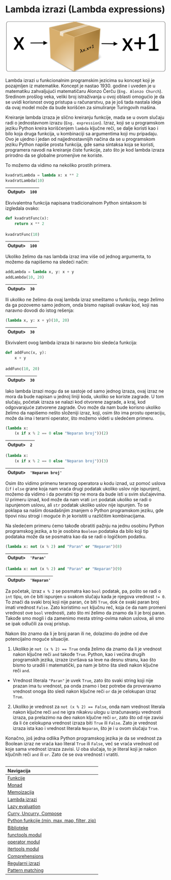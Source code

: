 # Lambda izrazi (Lambda expressions)

![Lambda](Slike/Lambda.png)

Lambda izrazi u funkcionalnim programskim jezicima su koncept koji je pozajmljen iz matematike. Koncept je nastao 1930. godine i uveden je u matematiku zahvaljujući matematičaru Alonzo Čerču (`Eng. Alonzo Church`). Sredinom prošlog veka, veliki broj istraživanja u ovoj oblasti omogućio je da se uvidi korisnost ovog pristupa u računarstvu, pa je još tada nastala ideja da ovaj model može da bude korišćen za simuliranje Turingovih mašina.

Kreiranje lambda izraza je slično kreiranju funkcije, mada se u ovom slučaju radi o jednostavnom izrazu (`Eng. expression`). Izraz, koji se u programskom jeziku Python kreira korišćenjem `lambda` ključne reči, se dalje koristi kao i bilo koja druga funkcija, u kombinaciji sa argumentima koji mu pripadaju. Ovo je ujedno i jedan od najjednostavnijih načina da se u programskom jeziku Python napiše prosta funkcija, gde sama sintaksa koja se koristi, programera navodi na kreiranje čiste funkcije, zato što je kod lambda izraza prirodno da se globalne promenjive ne koriste.

To možemo da vidimo na nekoliko prostih primera.

```python
kvadratLambda = lambda x: x ** 2
kvadratLambda(10)
```
|Output>|`100`|
|-------|:-------:|

Ekvivalentna funkcija napisana tradicionalnom Python sintaksom bi izgledala ovako:

```python
def kvadratFunc(x):
    return x ** 2

kvadratFunc(10)
```
|Output>|`100`|
|-------|:-------:|

Ukoliko želimo da nas lambda izraz ima više od jednog argumenta, to možemo da napišemo na sledeći način:

```python
addLambda = lambda x, y: x + y
addLambda(10, 20)
```
|Output>|`30`|
|-------|:-------:|

Ili ukoliko ne želimo da ovaj lambda izraz smeštamo u funkciju, nego želimo da ga pozovemo samo jednom, onda bismo napisali ovakav kod, koji nas naravno dovodi do istog rešenja:

```python
(lambda x, y: x + y)(10, 20)
```
|Output>|`30`|
|-------|:-------:|

Ekvivalent ovog lambda izraza bi naravno bio sledeća funkcija:

```python
def addFunc(x, y):
    x + y

addFunc(10, 20)
```
|Output>|`30`|
|-------|:-------:|

Iako lambda izrazi mogu da se sastoje od samo jednog izraza, ovaj izraz ne mora da bude napisan u jednoj liniji koda, ukoliko se koriste zagrade. U tom slučaju, početak izraza se nalazi kod otvorene zagrade, a kraj, kod odgovarajuće zatvorene zagrade. Ovo može da nam bude korisno ukoliko želimo da napišemo nešto složeniji izraz, koji, osim što ima prostu operaciju, može da ima i terarni operator, što možemo videti u sledećem primeru.

```python
(lambda x: 
    (x if x % 2 == 0 else "Neparan broj"))(2)
```
|Output>|`2`|
|-------|:-------:|

```python
(lambda x: 
    (x if x % 2 == 0 else "Neparan broj"))(3)
```
|Output>|`'Neparan broj'`|
|-------|:-------:|

Osim što vidimo primenu terarnog operatora u kodu iznad, uz pomoć uslova (`if` i `else` grane koja nam vraća drugi podatak ukoliko uslov nije ispunjen), možemo da vidimo i da povratni tip ne mora da bude isti u svim slučajevima. U primeru iznad, kod može da nam vrati `int` podatak ukoliko se radi o ispunjenom uslovu, ali `str` podatak ukoliko uslov nije ispunjen. To se poklapa sa našim dosadašnjim znanjem o Python programskom jeziku, gde tipovi nisu strogi i moguće ih je koristiti u različitim kombinacijama.

Na sledećem primeru ćemo takođe obratiti pažnju na jednu osobinu Python programskog jezika, a to je osobina `Boolean` podataka da bilo koji tip podataka može da se posmatra kao da se radi o logičkom podatku.

```python
(lambda x: not (x % 2) and "Paran" or "Neparan")(8)
```
|Output>|`'Paran'`|
|-------|:-------:|

```python
(lambda x: not (x % 2) and "Paran" or "Neparan")(9)
```
|Output>|`'Neparan'`|
|-------|:-------:|

Za početak, izraz `x % 2` se posmatra kao `bool` podatak, pa, pošto se radi o `int` tipu, on će biti ispunjen u svakom slučaju kada je njegova vrednost `!= 0`. To znači da svaki broj koji nije paran, će biti `True`, dok će svaki paran broj imati vrednost `False`. Zato koristimo `not` ključnu reč, koja će da nam promeni vrednost ove `bool` vrednosti, zato što mi želimo da znamo da li je broj paran. Takođe smo mogli i da zamenimo mesta string-ovima nakon uslova, ali smo se ipak odlučili za ovaj pristup.

Nakon što znamo da li je broj paran ili ne, dolazimo do jedne od dve potencijalno moguće situacije.
1. Ukoliko je `not (x % 2) == True` onda želimo da znamo da li je vrednost nakon ključne reči `and` takođe `True`. Python, kao i većina drugih programskih jezika, izraze izvršava sa leve na desnu stranu, kao što bismo to uradili i matematički, pa nam je bitno šta sledi nakon ključne reči `and`.
 - Vrednost literala `"Paran"` je uvek `True`, zato što svaki string koji nije prazan ima tu vrednost, pa onda znamo i bez potrebe da proveravamo vrednost onoga što sledi nakon ključne reči `or` da je celokupan izraz `True`.
2. Ukoliko je vrednost za `not (x % 2) == False`, onda nam vrednost literala nakon ključne reči `and` ne igra nikakvu ulogu u izračunavanju vrednosti izraza, pa prelazimo na deo nakon ključne reči `or`, zato što od nje zavisi da li će celokupna vrednost izraza biti `True` ili `False`. Zato je vrednost izraza ista kao i vrednost literala `Neparan`, što je i u ovom slučaju `True`.

Konačno, još jedna odlika Python programskog jezika je da se vrednost za Boolean izraz ne vraća kao literal `True` ili `False`, već se vraća vrednost od koje sama vrednost izraza zavisi. U oba slučaja, to je literal koji je nakon ključnih reči `and` ili `or`. Zato će se ova vrednost i vratiti.

##

|Navigacija|
|:-------|
|[Funkcije](Funkcije.md)|
|[Monad](Monad.md)|
|[Memoizacija](Memoizacija.md)|
|[Lambda izrazi](Lambda.md)|
|[Lazy evaluation](Lazy.md)|
|[Curry, Uncurry, Compose](Curry.md)|
|[Python funkcije (min, max, map, filter, zip)](Functions.md)|
|[Biblioteke](Library.md)|
|[functools modul](functools.md)|
|[operator modul](operator.md)|
|[itertools modul](itertools.md)|
|[Comprehensions](Comprehensions.md)|
|[Regularni izrazi](RegularExpressions.md)|
|[Pattern matching](PatternMatching.md)|